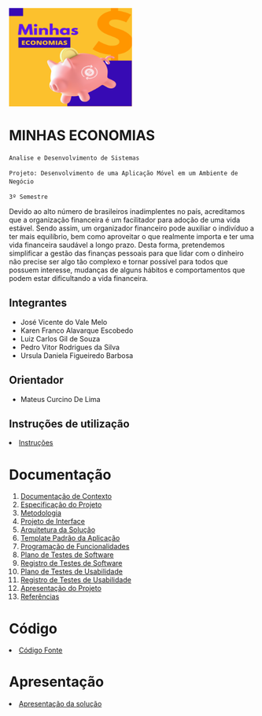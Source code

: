 <img src= "https://raw.githubusercontent.com/Karenfranco23/projeto-mobile-eixo3/c4843333a477f3e566a0afc629be08f38850f276/logo.png" style="width:250px;height:200px">

# MINHAS ECONOMIAS

`Analise e Desenvolvimento de Sistemas`

`Projeto: Desenvolvimento de uma Aplicação Móvel em um Ambiente de Negócio`

`3º Semestre`

Devido ao alto número de brasileiros inadimplentes no país, acreditamos que a organização financeira é um facilitador para adoção de uma vida estável. Sendo assim, um organizador financeiro pode auxiliar o indivíduo a ter mais equilíbrio, bem como aproveitar o que realmente importa e ter uma vida financeira saudável a longo prazo. Desta forma, pretendemos simplificar a gestão das finanças pessoais para que lidar com o dinheiro não precise ser algo tão complexo e tornar possível para todos que possuem interesse, mudanças de alguns hábitos e comportamentos que podem estar dificultando a vida financeira.

## Integrantes

* José Vicente do Vale Melo 
* Karen Franco Alavarque Escobedo 
* Luiz Carlos Gil de Souza 
* Pedro Vitor Rodrigues da Silva
* Ursula Daniela Figueiredo Barbosa 

## Orientador

* Mateus Curcino De Lima

## Instruções de utilização

<li><a href="src/minhasEconomias/README.md"> Instruções </a></li>

# Documentação

<ol>
<li><a href="docs/01-Documentação de Contexto.md"> Documentação de Contexto</a></li>
<li><a href="docs/02-Especificação do Projeto.md"> Especificação do Projeto</a></li>
<li><a href="docs/03-Metodologia.md"> Metodologia</a></li>
<li><a href="docs/04-Projeto de Interface.md"> Projeto de Interface</a></li>
<li><a href="docs/05-Arquitetura da Solução.md"> Arquitetura da Solução</a></li>
<li><a href="docs/06-Template Padrão da Aplicação.md"> Template Padrão da Aplicação</a></li>
<li><a href="docs/07-Programação de Funcionalidades.md"> Programação de Funcionalidades</a></li>
<li><a href="docs/08-Plano de Testes de Software.md"> Plano de Testes de Software</a></li>
<li><a href="docs/09-Registro de Testes de Software.md"> Registro de Testes de Software</a></li>
<li><a href="docs/10-Plano de Testes de Usabilidade.md"> Plano de Testes de Usabilidade</a></li>
<li><a href="docs/11-Registro de Testes de Usabilidade.md"> Registro de Testes de Usabilidade</a></li>
<li><a href="docs/12-Apresentação do Projeto.md"> Apresentação do Projeto</a></li>
<li><a href="docs/13-Referências.md"> Referências</a></li>
</ol>

# Código

<li><a href="src/"> Código Fonte</a></li>

# Apresentação

<li><a href="presentation/README.md"> Apresentação da solução</a></li>
